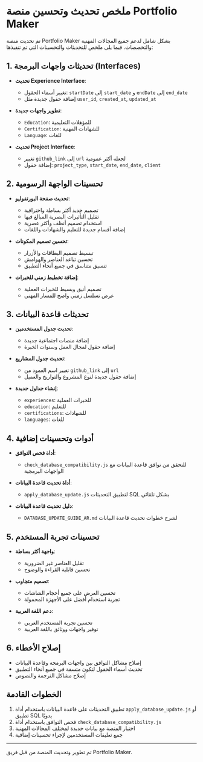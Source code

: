 # ملخص تحديث وتحسين منصة Portfolio Maker

تم تحديث منصة Portfolio Maker بشكل شامل لدعم جميع المجالات المهنية والتخصصات. فيما يلي ملخص للتحديثات والتحسينات التي تم تنفيذها:

## 1. تحديثات واجهات البرمجة (Interfaces)

- **تحديث Experience Interface**:
  - تغيير أسماء الحقول: `startDate` إلى `start_date` و `endDate` إلى `end_date`
  - إضافة حقول جديدة مثل `user_id`, `created_at`, `updated_at`

- **تطوير واجهات جديدة**:
  - `Education`: للمؤهلات التعليمية
  - `Certification`: للشهادات المهنية
  - `Language`: للغات

- **تحديث Project Interface**:
  - تغيير `github_link` إلى `url` لجعله أكثر عمومية
  - إضافة حقول: `project_type`, `start_date`, `end_date`, `client`

## 2. تحسينات الواجهة الرسومية

- **تحديث صفحة البورتفوليو**:
  - تصميم جديد أكثر بساطة واحترافية
  - تقليل التأثيرات البصرية المبالغ فيها
  - استخدام تصميم أنظف وأكثر عصرية
  - إضافة أقسام جديدة للتعليم والشهادات واللغات

- **تحسين تصميم المكونات**:
  - تبسيط تصميم البطاقات والأزرار
  - تحسين تباعد العناصر والهوامش
  - تنسيق متناسق في جميع أنحاء التطبيق

- **إضافة تخطيط زمني للخبرات**:
  - تصميم أنيق وبسيط للخبرات العملية
  - عرض تسلسل زمني واضح للمسار المهني

## 3. تحديثات قاعدة البيانات

- **تحديث جدول المستخدمين**:
  - إضافة منصات اجتماعية جديدة
  - إضافة حقول لمجال العمل وسنوات الخبرة

- **تحديث جدول المشاريع**:
  - تغيير اسم العمود من `github_link` إلى `url`
  - إضافة حقول جديدة لنوع المشروع والتواريخ والعميل

- **إنشاء جداول جديدة**:
  - `experiences`: للخبرات العملية
  - `education`: للتعليم
  - `certifications`: للشهادات
  - `languages`: للغات

## 4. أدوات وتحسينات إضافية

- **أداة فحص التوافق**:
  - `check_database_compatibility.js` للتحقق من توافق قاعدة البيانات مع الواجهات البرمجية

- **أداة تحديث قاعدة البيانات**:
  - `apply_database_update.js` لتطبيق التحديثات SQL بشكل تلقائي

- **دليل تحديث قاعدة البيانات**:
  - `DATABASE_UPDATE_GUIDE_AR.md` لشرح خطوات تحديث قاعدة البيانات

## 5. تحسينات تجربة المستخدم

- **واجهة أكثر بساطة**:
  - تقليل العناصر غير الضرورية
  - تحسين قابلية القراءة والوضوح

- **تصميم متجاوب**:
  - تحسين العرض على جميع أحجام الشاشات
  - تجربة استخدام أفضل على الأجهزة المحمولة

- **دعم اللغة العربية**:
  - تحسين تجربة المستخدم العربي
  - توفير واجهات ووثائق باللغة العربية

## 6. إصلاح الأخطاء

- إصلاح مشاكل التوافق بين واجهات البرمجة وقاعدة البيانات
- تحديث أسماء الحقول لتكون متسقة في جميع أنحاء التطبيق
- إصلاح مشاكل الترجمة والنصوص

## الخطوات القادمة

1. تطبيق التحديثات على قاعدة البيانات باستخدام أداة `apply_database_update.js` أو تطبيق SQL يدويًا
2. فحص التوافق باستخدام أداة `check_database_compatibility.js`
3. اختبار المنصة مع بيانات جديدة لمختلف المجالات المهنية
4. جمع تعليقات المستخدمين لإجراء تحسينات إضافية

---

تم تطوير وتحديث المنصة من قبل فريق Portfolio Maker.
